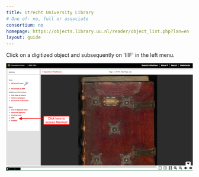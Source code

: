 ```yaml
---
title: Utrecht University Library
# One of: no, full or associate
consortium: no
homepage: https://objects.library.uu.nl/reader/object_list.php?lan=en
layout: guide
---
```


Click on a digitized object and subsequently on 'IIIF' in the left menu.

![Click on a digitized object and subsequently on 'IIIF' in the left menu](Utrecht.png)
